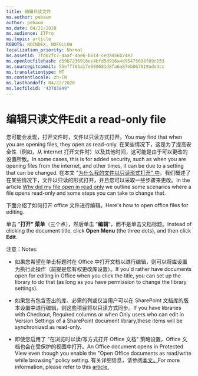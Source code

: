 ```yaml
---
title: 编辑只读文件
ms.author: pebaum
author: pebaum
ms.date: 04/21/2020
ms.audience: ITPro
ms.topic: article
ROBOTS: NOINDEX, NOFOLLOW
localization_priority: Normal
ms.assetid: 7fd02fc7-4aaf-4ae6-b514-ceda456b74e2
ms.openlocfilehash: d59b7236916ec4bfd5d916a4d95475698f89c153
ms.sourcegitcommit: 55eff703a17e500681d8fa6a87eb067019ade3cc
ms.translationtype: MT
ms.contentlocale: zh-CN
ms.lasthandoff: 04/22/2020
ms.locfileid: "43703849"
---
```

# <a name="edit-a-read-only-file"></a><span data-ttu-id="a1471-102">编辑只读文件</span><span class="sxs-lookup"><span data-stu-id="a1471-102">Edit a read-only file</span></span>

<span data-ttu-id="a1471-103">您可能会发现，打开文件时，文件以只读方式打开。</span><span class="sxs-lookup"><span data-stu-id="a1471-103">You may find that when you are opening files, they open as read-only.</span></span> <span data-ttu-id="a1471-104">在某些情况下，这是为了提高安全性（例如，从 internet 打开文件时）以及其他时间，这可能是由于可以更改的设置所致。</span><span class="sxs-lookup"><span data-stu-id="a1471-104">In some cases, this is for added security, such as when you are opening files from the internet, and other times, it can be due to a setting that can be changed.</span></span> <span data-ttu-id="a1471-105">在本文 "[为什么我的文件以只读形式打开" 中](https://support.office.com/article/Why-did-my-file-open-read-only-3ab4b792-da50-4b38-8628-14c64e1f1d15)，我们概述了在某些情况下，文件以只读的形式打开，并且您可以采取一些步骤来更改。</span><span class="sxs-lookup"><span data-stu-id="a1471-105">In the article [Why did my file open in read only](https://support.office.com/article/Why-did-my-file-open-read-only-3ab4b792-da50-4b38-8628-14c64e1f1d15) we outline some scenarios where a file opens read-only and some steps you can take to change that.</span></span>

<span data-ttu-id="a1471-106">下面介绍了如何打开 office 文件进行编辑。</span><span class="sxs-lookup"><span data-stu-id="a1471-106">Here's how to open office files for editing.</span></span>

<span data-ttu-id="a1471-107">单击 "**打开" 菜单**（三个点），然后单击 "**编辑**"，而不是单击文档标题。</span><span class="sxs-lookup"><span data-stu-id="a1471-107">Instead of clicking the document title, click **Open Menu** (the three dots), and then click **Edit**.</span></span>

<span data-ttu-id="a1471-108">注意：</span><span class="sxs-lookup"><span data-stu-id="a1471-108">Notes:</span></span>

- <span data-ttu-id="a1471-109">如果您希望在单击标题时在 Office 中打开文档以进行编辑，则可以将库设置为执行此操作（前提是您有权更改库设置）。</span><span class="sxs-lookup"><span data-stu-id="a1471-109">If you'd rather have documents open for editing in Office when you click the title, you can set up the library to do that (as long as you have permission to change the library settings).</span></span>

- <span data-ttu-id="a1471-110">如果您有包含签出的库、必需的列或仅当用户可以在 SharePoint 文档库的版本设置中进行编辑，则这些项目将以只读方式同步。</span><span class="sxs-lookup"><span data-stu-id="a1471-110">If you have libraries with Checkout, Required columns or when Only users who can edit in Version Settings of a SharePoint document library,these items will be synchronized as read-only.</span></span>

- <span data-ttu-id="a1471-111">即使您启用了 "在浏览时以读/写方式打开 Office 文档" 策略设置，Office 文档也会在受保护的视图中打开。</span><span class="sxs-lookup"><span data-stu-id="a1471-111">An Office document opens in Protected View even though you enable the "Open Office documents as read/write while browsing" policy setting.</span></span> <span data-ttu-id="a1471-112">有关详细信息，请参阅[本文。](https://support.microsoft.com/help/983047/an-office-document-opens-in-protected-view-even-though-you-enable-the)</span><span class="sxs-lookup"><span data-stu-id="a1471-112">For more information, please refer to this [article.](https://support.microsoft.com/help/983047/an-office-document-opens-in-protected-view-even-though-you-enable-the)</span></span>


